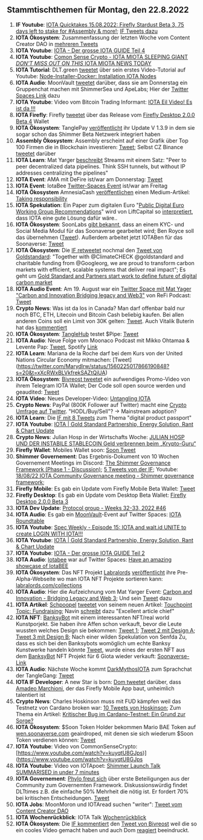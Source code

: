 ## Stammtischthemen für Montag, den 22.8.2022

1. **IF Youtube**: [IOTA Quicktakes 15.08.2022: Firefly Stardust Beta 3, 75 days left to stake for #Assembly & more!](https://www.youtube.com/watch?v=hVQ3RUDNCLk); [IF Tweets dazu](https://twitter.com/iota/status/1559102697747496960?s=20&t=h8D99udmSUv9pAui6P8NRA)
2. **IOTA Ökosystem**: Zusammenfassung der letzten Woche vom Content Creator DAO in [mehreren Tweets](https://twitter.com/IOTAcontentDAO/status/1559138449944285184?s=20&t=h8D99udmSUv9pAui6P8NRA)
3. **IOTA Youtube**: [IOTA - Der grosse IOTA GUIDE Teil 4](https://www.youtube.com/watch?v=AhtM2AI_Lm4)
4. **IOTA Youtube**: [Comon Sense Crypto - IOTA MIOTA SLEEPING GIANT *DON'T MISS OUT ON THIS* IOTA MIOTA NEWS TODAY](https://www.youtube.com/watch?v=m1DMLURMoy0)
5. **IOTA Tutorial**: DLT.green [tweetet](https://twitter.com/dlt_green/status/1559468638209556482?s=20&t=AM8pASAyC--SY5Zc2rLUXg) über sein erstes Video-Tutorial auf Youtube: [Node-Installer-Docker: Installation IOTA Nodes](https://www.youtube.com/watch?v=8QkvdLCL7K8)
6. **IOTA Audio**: MoonVault [tweetet](https://twitter.com/Moon_Vault_News/status/1559493137973710849?s=20&t=cTs91s7MTOLuqTqkSZzKhw) darüber, dass sie am Donnerstag ein Gruppenchat machen mit ShimmerSea und ApeLabs; Hier der [Twitter Spaces Link](https://twitter.com/Moon_Vault_News/status/1559630856255205376?s=20&t=1i6BKsnVD-hMj8X0q3_KrA) dazu
7. **IOTA Youtube**: Video vom Bitcoin Trading Informant: [IOTA Eil Video! Es ist da !!!](https://www.youtube.com/watch?v=jluHjNiYwoQ)
8. **IOTA Firefly**: Firefly [tweetet](https://twitter.com/fireflywallet/status/1559528978704220160?s=20&t=cwBHnu18XcuTsiarpd_o3A) über das Release vom [Firefly Desktop 2.0.0 Beta 4](https://github.com/iotaledger/firefly/releases/tag/desktop-2.0.0-beta-4) Wallet
9. **IOTA Ökosystem**: TanglePay [veröffentlicht](https://twitter.com/tanglepaycom/status/1559549186567446529?s=20&t=cwBHnu18XcuTsiarpd_o3A) ihr Update V 1.3.9 in dem sie sogar schon das Shimmer Beta Netzwerk integriert haben
10. **Assembly Ökosystem**: Assembly erscheint auf einer Grafik über Top 100 Firmen die in Blockchain investieren: [Tweet](https://twitter.com/AltcoinDailyio/status/1559606364174815233?s=20&t=ynYXeVwGs1BMycBy13BWYQ); Selbst CZ Binance [tweetet](https://twitter.com/cz_binance/status/1559642866787426314?s=20&t=z30WHBSXyYGenEf4wgnXdA) darüber
11. **IOTA Learn**: Mat Yarger [beschreibt](https://twitter.com/Mat_Yarger/status/1559568316825493504?s=20&t=TgZ6C9AN5qERgqBeZrHX2A) Streams mit einem Satz: "Peer to peer decentralized data pipelines. Think SSH tunnels, but without IP addresses centralizing the pipelines"
12. **IOTA Event**: AMA mit DeFire ist/war am Donnerstag: [Tweet](https://twitter.com/DeFIRE_org/status/1559118644105420800?s=20&t=ynYXeVwGs1BMycBy13BWYQ)
13. **IOTA Event**: IotaBee [Twitter-Spaces Event](https://twitter.com/Blockcastcc/status/1559629501897707521?s=20&t=ynYXeVwGs1BMycBy13BWYQ) ist/war am Freitag
14. **IOTA Ökosystem** AmnesiaCash [veröffentlichen](https://twitter.com/amnesia_cash/status/1559652369864032260?s=20&t=ynYXeVwGs1BMycBy13BWYQ) einen Medium-Artikel: [Taking responsibility](https://medium.com/@amnesia_cash/taking-responsibility-799aef415c9a)
15. **IOTA Spekulation**: Ein Paper zum digitalen Euro "[Public Digital Euro Working Group
Recommendations](https://7869715.fs1.hubspotusercontent-na1.net/hubfs/7869715/New%20-%20Public%20DEA%20Working%20Group%20Paper.pdf)" wird von LiftCapital so [interpretiert](https://twitter.com/CapitalLiftt/status/1559655740624670720?s=20&t=1i6BKsnVD-hMj8X0q3_KrA), dass IOTA eine gute Lösung dafür wäre..
16. **IOTA Ökosystem**: SoonLabs [gibt bekannt](https://twitter.com/soon_labs/status/1559766975693332482?s=20&t=1i6BKsnVD-hMj8X0q3_KrA), dass an einem KYC- und Social Media Modul für das Soonaverse gearbeitet wird; Ben Royce soll das übernehmen ([Tweet](https://twitter.com/accretionist/status/1559869229326901250?s=20&t=ePffY26qM_MS21gwvmr3Zg)). Außerdem arbeitet jetzt IOTABen für das Soonaverse: [Tweet](https://twitter.com/soon_labs/status/1560132542094659584?s=20&t=KojX3ULwyK06F7tPwyGRPA)
17. **IOTA Ökosystem**: Die [IF retweetet](https://twitter.com/iota/status/1559900312068132866?s=20&t=z30WHBSXyYGenEf4wgnXdA) nochmal den [Tweet von Goldstandard](https://twitter.com/goldstandard/status/1557706127537758210): "Together with @ClimateCHECK @goldstandard and charitable funding from @Googleorg, we are proud to  transform carbon markets with efficient, scalable systems that deliver real impact"; Es geht um [Gold Standard and Partners start work to define future of digital carbon market](https://www.goldstandard.org/blog-item/gold-standard-and-partners-start-work-define-future-digital-carbon-market)
18. **IOTA Audio Event**: Am 19. August war ein [Twitter Space mit Mat Yager "Carbon and Innovation 
Bridging legacy and Web3"](https://twitter.com/i/spaces/1YqxopodmmyKv?s=20) von ReFi Podcast: [Tweet](https://twitter.com/ReFiPodcast/status/1559856195787436035?s=20&t=z30WHBSXyYGenEf4wgnXdA)
19. **Crypto News**: Was ist da los in Canada? Man darf offenbar bald nur noch BTC, ETH, Litecoin und Bitcoin Cash beliebig kaufen. Bei allen anderen Coins soll ein Limit von 30K gelten: [Tweet](https://twitter.com/mochains/status/1559971309597122560?s=20&t=KojX3ULwyK06F7tPwyGRPA). Auch Vitalik Buterin hat das [kommentiert](https://twitter.com/VitalikButerin/status/1560049658457513985?s=20&t=KojX3ULwyK06F7tPwyGRPA)
20. **IOTA Ökosystem**: [TangleHub](https://twitter.com/Tanglehub_eu) testet $Pipe: [Tweet](https://twitter.com/Tanglehub_eu/status/1560173520092598272?s=20&t=KojX3ULwyK06F7tPwyGRPA)
21. **IOTA Audio**: Neue Folge vom Moonaco Podcast mit Mikko Ohtamaa & Levente Pap: [Tweet](https://twitter.com/MoonacoPodcast/status/1560209992845856770?s=20&t=KojX3ULwyK06F7tPwyGRPA), Spotify [Link](https://open.spotify.com/episode/1blCYH48h10xJvrsNlsTdq?si=2QM_fZsMShmCqyspnN_GHw&nd=1)
22. **IOTA Learn**: Mariana de la Roche darf bei dem Kurs von der United Nations Circular Economy mitmachen: [Tweet] (https://twitter.com/Marydlrw/status/1560225017866190848?s=20&t=xXcRWxBLVkfrekSAZtQiUA)
23. **IOTA Ökosystem**: [Bivreost tweetet](https://twitter.com/bivreost/status/1560242643615059971?s=20&t=2lfGrGmDH-ih71QvDVI4OA) ein aufwendiges Promo-Video von ihrem Telegram IOTA Wallet; Der Code soll open source werden und geaudited: [Tweet](https://twitter.com/bivreost/status/1560287801958174720?s=20&t=2lfGrGmDH-ih71QvDVI4OA)
24. **IOTA Video**: Neues Developer-Video: [Untangling IOTA](https://www.twitch.tv/videos/1564546674)
25. **Crypto News**: PayPal (800K Follower auf Twitter) macht eine [Crypto Umfrage auf Twitter](https://twitter.com/PayPal/status/1559987112383954944?s=20&t=2lfGrGmDH-ih71QvDVI4OA). "HODL/Buy/Sell"? -> Mainstream adoption?
26. **IOTA Learn**: Die [IF mit 8 Tweets](https://twitter.com/iota/status/1560295463567429632?s=20&t=2lfGrGmDH-ih71QvDVI4OA) zum Thema "digital product passport"
27. **IOTA Youtube**: [IOTA | Gold Standard Partnership, Energy Solution, Rant & Chart Update](https://www.youtube.com/watch?v=4rHNtVURAQ0)
28. **Crypto News**: Julian Hosp in der Wirtschafts Woche: [JULIAN HOSP UND DER INSTABILE STABLECOIN
Geld verbrennen beim „Krypto-Guru“](https://www.wiwo.de/my/finanzen/geldanlage/julian-hosp-und-der-instabile-stablecoin-geld-verbrennen-beim-krypto-guru/28603406.html?social=twitter&utm_medium=social&utm_source=Twitter&ticket=ST-695741-HHQfx23uBbtvXW0ZajSV-cas01.example.org#Echobox=1660808493)
29. **Firefly Wallet**: Mobiles Wallet soon: [Soon Tweet](https://twitter.com/fireflywallet/status/1560287703802994688?s=20&t=VGveGM3YTdbBIoGm_D-l9A)
30. **Shimmer Governement**: Das Ergebnis-Dokument von 10 Wochen Governement Meetings im Discord: [The Shimmer Governance Framework (Phase 1 - Discussion)](https://govern.iota.org/t/the-shimmer-governance-framework-phase-1-discussion/1397); [5 Tweets von der IF](https://twitter.com/iota/status/1560642760037650437?s=20&t=uuaroU9c0vDcG484N9_Tzg); Youtube: [18/08/22 IOTA Community Governance meeting - Shimmer governance framework](https://www.youtube.com/watch?v=0l3mq_BbsU8);
31. **Firefly Mobile**: Es gab ein Update vom Firefly Mobile Beta Wallet: [Tweet](https://twitter.com/Vrom14286662/status/1560876287866052608?s=20&t=uuaroU9c0vDcG484N9_Tzg)
32. **Firefly Desktop**: Es gab ein Update vom Desktop Beta Wallet:  [Firefly Desktop 2.0.0 Beta 3](https://github.com/iotaledger/firefly/releases/tag/desktop-2.0.0-beta-3)
33. **IOTA Dev Update**: [Protocol group - Weeks 32-33, 2022 #46](https://github.com/iotaledger/research-updates/discussions/46)
34. **IOTA Audio**: Es gab ein [MoonVault](https://twitter.com/Moon_Vault_News)-Event auf Twitter Spaces: [IOTA Roundtable](https://twitter.com/i/spaces/1OdJrBDLlVOJX)
35. **IOTA Youtube**: [Spec Weekly - Episode 15: IOTA and walt.id UNITE to create LOGIN WITH IOTA!!!](https://www.youtube.com/watch?v=noyfCWGm4QM)
36. **IOTA Youtube**: [IOTA | Gold Standard Partnership, Energy Solution, Rant & Chart Update](https://www.youtube.com/watch?v=4rHNtVURAQ0)
37. **IOTA Youtube**: [IOTA - Der grosse IOTA GUIDE Teil 2](https://www.youtube.com/watch?v=MBFkNzj2Gv4)
38. **IOTA Audio**: [Iotabee](https://twitter.com/iotabee) war auf Twitter Spaces: [Have an amazing showcase of IotaBEE](https://twitter.com/Blockcastcc/status/1559629501897707521?s=20&t=aTSlVYo9pfKVWZfPENKWxA)
39. **IOTA Ökosystem**: Das NFT Projekt [Labralords](https://twitter.com/labralords) [veröffentlicht](https://twitter.com/labralords/status/1559463283136118787?s=20&t=aTSlVYo9pfKVWZfPENKWxA) ihre Pre-Alpha-Webseite wo man IOTA NFT Projekte sortieren kann: [labralords.com/collections](https://labralords.com/collections)
40. **IOTA Audio**: Hier die Aufzeichnung vom Mat Yarger Event: [Carbon and Innovation - Bridging Legacy and Web 3](https://twitter.com/i/spaces/1ypKdEZwWBgGW); Und sein [Tweet](https://twitter.com/Mat_Yarger/status/1561527722416939010?s=20&t=LXvBtwP0RGWHAQT8mrEMcg) dazu
41. **IOTA Artikel**: [Schpoopel](https://twitter.com/Schpoopel) [tweetet](https://twitter.com/Schpoopel/status/1560631626656145409?s=20&t=TgZ6C9AN5qERgqBeZrHX2A) von seinem neuen Artikel: [Touchpoint Topic: Fundraising](https://medium.com/@Schpoopel/touchpoint-topic-fundraising-cf3ea06303ee); Navin [schreibt](https://twitter.com/navinram999/status/1560939054149115906?s=20&t=TgZ6C9AN5qERgqBeZrHX2A) dazu "Excellent article chief"
42. **IOTA NFT**: [BanksyBot](https://twitter.com/banksybots) mit einem interessanten NFT/real world Kunstporjekt. Sie haben ihre Affen schon verkauft, bevor die Leute wussten welches Design sie bekommen: [Tweet 1](https://twitter.com/MirumLabs/status/1549335668681474048?s=20&t=TgZ6C9AN5qERgqBeZrHX2A); [Tweet 2 mit Design A](https://twitter.com/Wolf08151/status/1560930469763497984?s=20&t=TgZ6C9AN5qERgqBeZrHX2A); [Tweet 3 mit Design B](https://twitter.com/MirumLabs/status/1560953042765242369?s=20&t=TgZ6C9AN5qERgqBeZrHX2A); Nach einer wilden Spekulation von Senfda Zu, dass es sich bei den Banksybots womöglich um echte Banksy Kunstwerke handeln könnte [Tweet](https://twitter.com/SenfdaTzu/status/1561265455544901633?s=20&t=3OP6exPrTz_NGPYAdyO2lQ), wurde eines der ersten NFT aus dem [BanksyBot](https://twitter.com/banksybots) NFT Projekt für 6 Giota wieder verkauft: [Soonaverse-Link](https://soonaverse.com/nft/0xb104b61253e8c0494c59de864bce14e739fdfc3f)
43. **IOTA Audio**: Nächste Woche kommt [DarkMythosIOTA](https://twitter.com/DarkMythosIOTA) zum Sprachchat der TangleGang: [Tweet](https://twitter.com/GangTangleTalk/status/1561296134265618433?s=20&t=CFyR2XUj7xMIIhpLpvjRwg)
44. **IOTA IF Developer**: A new Star is born: [Dom tweetet](https://twitter.com/amadeomarchioni/status/1561533156435566603?s=20&t=LXvBtwP0RGWHAQT8mrEMcg) darüber, dass [Amadeo Marchioni](https://twitter.com/amadeomarchioni), der das Firefly Mobile App baut, unheimlich talentiert ist
45. **Crypto News**: Charles Hoskinson muss mit FUD kämpfen weil das Testnetz von Cardano broken war: [10 Tweets von Hoskinson](https://twitter.com/IOHK_Charles/status/1561077286807318529?s=20&t=LXvBtwP0RGWHAQT8mrEMcg); Zum Thema ein Artikel: [Kritischer Bug im Cardano-Testnet: Ein Grund zur Sorge?](https://www.btc-echo.de/news/cardano-kritischer-bug-im-testnet-ein-grund-zur-sorge-149179/)
46. **IOTA Ökosystem**: $Soon Token Holder bekommen Mario BAE Token auf [wen.soonaverse.com](wen.soonaverse.com) geairdroped, mit denen sie sich wiederum $Soon Token verdienen können: [Tweet](https://twitter.com/DaveRL6/status/1561618967176785921?s=20&t=tGSSYZDCbnjn5b_AZD9t3Q)
47. **IOTA Youtube**: Video von CommonSenseCrypto: [https://www.youtube.com/watch?v=kuyqtU8GJps)](https://www.youtube.com/watch?v=kuyqtU8GJps
48. **IOTA Youtube**: Video von IOTApoet: [Shimmer Launch Talk SUMMARISED in under 7 minutes](https://www.youtube.com/watch?v=0nzS_UHBHE4)
49. **IOTA Governement**: [Phylo freut sich](https://twitter.com/PhyloIota/status/1561268951673618433?s=20&t=GeHsZ9yKNvvRK7c7COQvcA) über erste Beteiligungen aus der Community zum Governemten Framework. Diskussionswürdig findet DLTtimes z.B. die einfache 50% Mehrheit die nötig ist. Er fordert 70% bei kritischen Entscheidungen. [Tweet](https://twitter.com/TheDLTimes/status/1561658989028544513?s=20&t=fgiCJrkFJNcgJNJXQOSaSQ)
50. **IOTA Jobs**: MoonMoron und IOTAread suchen "writer": [Tweet vom Content Creator DAO](https://twitter.com/IOTAcontentDAO/status/1561637065955033089?s=20&t=GeHsZ9yKNvvRK7c7COQvcA)
51. **IOTA Wochenrückblick**: IOTA Talk [Wochenrückblick](https://www.iota-talk.com/index.php?article/212-wochenr%C3%BCckblick-vom-14-bis-20-august-2022/)
52. **IOTA Ökosystem**: Die [IF kommentiert](https://twitter.com/iota/status/1561701940869926913?s=20&t=SwgScrBM4ZVwzEIyD9ybCQ) den [Tweet von Bivreost](https://twitter.com/bivreost/status/1561675331957923841?s=20&t=GqALzv6x4DWHliATWj9DtQ) weil die so ein cooles Video gemacht haben und auch Dom [reagiert](https://twitter.com/DomSchiener/status/1561698770135433217?s=20&t=GqALzv6x4DWHliATWj9DtQ) beeindruckt. 




